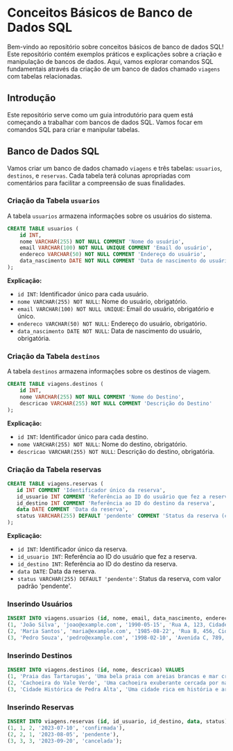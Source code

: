 # Conceitos Básicos de Banco de Dados SQL

Bem-vindo ao repositório sobre conceitos básicos de banco de dados SQL! Este repositório contém exemplos práticos e explicações sobre a criação e manipulação de bancos de dados. Aqui, vamos explorar comandos SQL fundamentais através da criação de um banco de dados chamado `viagens` com tabelas relacionadas.

## Introdução

Este repositório serve como um guia introdutório para quem está começando a trabalhar com bancos de dados SQL. Vamos focar em comandos SQL para criar e manipular tabelas.

## Banco de Dados SQL

Vamos criar um banco de dados chamado `viagens` e três tabelas: `usuarios`, `destinos`, e `reservas`. Cada tabela terá colunas apropriadas com comentários para facilitar a compreensão de suas finalidades.

### Criação da Tabela `usuarios`

A tabela `usuarios` armazena informações sobre os usuários do sistema.

```sql
CREATE TABLE usuarios (
    id INT,
    nome VARCHAR(255) NOT NULL COMMENT 'Nome do usuário',
    email VARCHAR(100) NOT NULL UNIQUE COMMENT 'Email do usuário',
    endereco VARCHAR(50) NOT NULL COMMENT 'Endereço do usuário',
    data_nascimento DATE NOT NULL COMMENT 'Data de nascimento do usuário'
);
```

**Explicação:**

- `id INT`: Identificador único para cada usuário.
- `nome VARCHAR(255) NOT NULL`: Nome do usuário, obrigatório.
- `email VARCHAR(100) NOT NULL UNIQUE`: Email do usuário, obrigatório e único.
- `endereco VARCHAR(50) NOT NULL`: Endereço do usuário, obrigatório.
- `data_nascimento DATE NOT NULL`: Data de nascimento do usuário, obrigatória.

### Criação da Tabela `destinos`

A tabela `destinos` armazena informações sobre os destinos de viagem.

```sql
CREATE TABLE viagens.destinos (
    id INT,
    nome VARCHAR(255) NOT NULL COMMENT 'Nome do Destino',
    descricao VARCHAR(255) NOT NULL COMMENT 'Descrição do Destino'
);
```
**Explicação:**

- `id INT`: Identificador único para cada destino.
- `nome VARCHAR(255) NOT NULL`: Nome do destino, obrigatório.
- `descricao VARCHAR(255) NOT NULL`: Descrição do destino, obrigatória.

### Criação da Tabela reservas

```sql
CREATE TABLE viagens.reservas (
   id INT COMMENT 'Identificador único da reserva',
   id_usuario INT COMMENT 'Referência ao ID do usuário que fez a reserva',
   id_destino INT COMMENT 'Referência ao ID do destino da reserva',
   data DATE COMMENT 'Data da reserva',
   status VARCHAR(255) DEFAULT 'pendente' COMMENT 'Status da reserva (confirmada, pendente, cancelada, etc)'
);
```

**Explicação:**

- `id INT`: Identificador único da reserva.
- `id_usuario INT`: Referência ao ID do usuário que fez a reserva.
- `id_destino INT`: Referência ao ID do destino da reserva.
- `data DATE`: Data da reserva.
- `status VARCHAR(255) DEFAULT 'pendente'`: Status da reserva, com valor padrão 'pendente'.

### Inserindo Usuários

```sql
INSERT INTO viagens.usuarios (id, nome, email, data_nascimento, endereco) VALUES 
(1, 'João Silva', 'joao@example.com', '1990-05-15', 'Rua A, 123, Cidade X, Estado Y'),
(2, 'Maria Santos', 'maria@example.com', '1985-08-22', 'Rua B, 456, Cidade Y, Estado Z'),
(3, 'Pedro Souza', 'pedro@example.com', '1998-02-10', 'Avenida C, 789, Cidade X, Estado Y');
```

### Inserindo Destinos

```sql
INSERT INTO viagens.destinos (id, nome, descricao) VALUES 
(1, 'Praia das Tartarugas', 'Uma bela praia com areias brancas e mar cristalino'),
(2, 'Cachoeira do Vale Verde', 'Uma cachoeira exuberante cercada por natureza'),
(3, 'Cidade Histórica de Pedra Alta', 'Uma cidade rica em história e arquitetura');
```

### Inserindo Reservas
```sql
INSERT INTO viagens.reservas (id, id_usuario, id_destino, data, status) VALUES 
(1, 1, 2, '2023-07-10', 'confirmada'),
(2, 2, 1, '2023-08-05', 'pendente'),
(3, 3, 3, '2023-09-20', 'cancelada');
```

